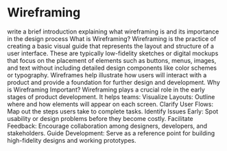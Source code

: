 # Wireframing
write a brief introduction explaining what wireframing is and its importance in the design process
What is Wireframing?
Wireframing is the practice of creating a basic visual guide that represents the layout and structure of a user interface. These are typically low-fidelity sketches or digital mockups that focus on the placement of elements such as buttons, menus, images, and text without including detailed design components like color schemes or typography.
Wireframes help illustrate how users will interact with a product and provide a foundation for further design and development.
  Why is Wireframing Important?
  Wireframing plays a crucial role in the early stages of product development. It helps teams:
  Visualize Layouts: Outline where and how elements will appear on each screen.
  Clarify User Flows: Map out the steps users take to complete tasks.
  Identify Issues Early: Spot usability or design problems before they become costly.
  Facilitate Feedback: Encourage collaboration among designers, developers, and stakeholders.
  Guide Development: Serve as a reference point for building high-fidelity designs and working prototypes.
